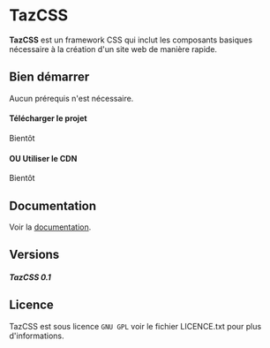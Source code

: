 # TazCSS

__TazCSS__ est un framework CSS qui inclut les composants basiques nécessaire à la création d'un site web de manière rapide.


## Bien démarrer

Aucun prérequis n'est nécessaire.

#### Télécharger le projet

Bientôt


#### OU Utiliser le CDN

Bientôt


## Documentation

Voir la [documentation]().


## Versions

##### TazCSS 0.1


## Licence

TazCSS est sous licence `GNU GPL` voir le fichier LICENCE.txt pour plus d'informations.
